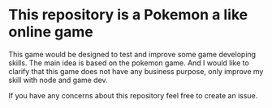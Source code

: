 # This repository is a Pokemon a like online game

This game would be designed to test and improve some game developing skills.
The main idea is based on the pokemon game. And I would like to clarify that this game does not have any business purpose, only improve my skill with node and game dev.

If you have any concerns about this repository feel free to create an issue. 
